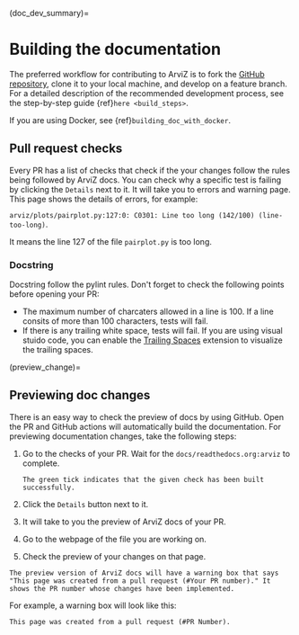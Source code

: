 (doc_dev_summary)=
# Building the documentation

The preferred workflow for contributing to ArviZ is to fork
the [GitHub repository](https://github.com/arviz-devs/arviz/),
clone it to your local machine, and develop on a feature branch. For a detailed description of the recommended development process, see the step-by-step guide {ref}`here <build_steps>`.

If you are using Docker, see {ref}`building_doc_with_docker`.

## Pull request checks

Every PR has a list of checks that check if the your changes follow the rules being followed by ArviZ docs.
You can check why a specific test is failing by clicking the `Details` next to it. It will take you to errors and warning page. This page shows the details of errors, for example:

`arviz/plots/pairplot.py:127:0: C0301: Line too long (142/100) (line-too-long)`.

It means the line 127 of the file `pairplot.py` is too long.

### Docstring

Docstring follow the pylint rules. Don't forget to check the following points before opening your PR:

* The maximum number of charcaters allowed in a line is 100. If a line consits of more than 100 characters, tests will fail.
* If there is any trailing white space, tests will fail. If you are using visual stuido code, you can enable the [Trailing Spaces](https://marketplace.visualstudio.com/items?itemName=shardulm94.trailing-spaces) extension to visualize the trailing spaces.

(preview_change)=
## Previewing doc changes

There is an easy way to check the preview of docs by using GitHub. Open the PR and GitHub actions will automatically build the documentation.
For previewing documentation changes, take the following steps:

1. Go to the checks of your PR. Wait for the `docs/readthedocs.org:arviz` to complete.

   ```{note}
   The green tick indicates that the given check has been built successfully.
   ```

2. Click the `Details` button next to it.
3. It will take to you the preview of ArviZ docs of your PR.
4. Go to the webpage of the file you are working on.
5. Check the preview of your changes on that page.

```{note} Note
The preview version of ArviZ docs will have a warning box that says "This page was created from a pull request (#Your PR number)." It shows the PR number whose changes have been implemented.
```

For example, a warning box will look like this:

```{warning}
This page was created from a pull request (#PR Number).
```
